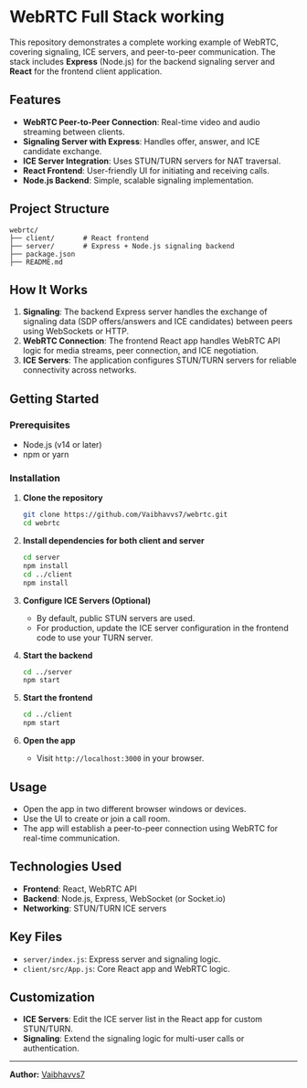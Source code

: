 # WebRTC Full Stack working

This repository demonstrates a complete working example of WebRTC, covering signaling, ICE servers, and peer-to-peer communication. The stack includes **Express** (Node.js) for the backend signaling server and **React** for the frontend client application.

## Features

- **WebRTC Peer-to-Peer Connection**: Real-time video and audio streaming between clients.
- **Signaling Server with Express**: Handles offer, answer, and ICE candidate exchange.
- **ICE Server Integration**: Uses STUN/TURN servers for NAT traversal.
- **React Frontend**: User-friendly UI for initiating and receiving calls.
- **Node.js Backend**: Simple, scalable signaling implementation.

## Project Structure

```
webrtc/
├── client/       # React frontend
├── server/       # Express + Node.js signaling backend
├── package.json
├── README.md
```

## How It Works

1. **Signaling**: The backend Express server handles the exchange of signaling data (SDP offers/answers and ICE candidates) between peers using WebSockets or HTTP.
2. **WebRTC Connection**: The frontend React app handles WebRTC API logic for media streams, peer connection, and ICE negotiation.
3. **ICE Servers**: The application configures STUN/TURN servers for reliable connectivity across networks.

## Getting Started

### Prerequisites

- Node.js (v14 or later)
- npm or yarn

### Installation

1. **Clone the repository**
    ```bash
    git clone https://github.com/Vaibhavvs7/webrtc.git
    cd webrtc
    ```

2. **Install dependencies for both client and server**
    ```bash
    cd server
    npm install
    cd ../client
    npm install
    ```

3. **Configure ICE Servers (Optional)**
    - By default, public STUN servers are used.
    - For production, update the ICE server configuration in the frontend code to use your TURN server.

4. **Start the backend**
    ```bash
    cd ../server
    npm start
    ```

5. **Start the frontend**
    ```bash
    cd ../client
    npm start
    ```

6. **Open the app**
    - Visit `http://localhost:3000` in your browser.

## Usage

- Open the app in two different browser windows or devices.
- Use the UI to create or join a call room.
- The app will establish a peer-to-peer connection using WebRTC for real-time communication.

## Technologies Used

- **Frontend**: React, WebRTC API
- **Backend**: Node.js, Express, WebSocket (or Socket.io)
- **Networking**: STUN/TURN ICE servers

## Key Files

- `server/index.js`: Express server and signaling logic.
- `client/src/App.js`: Core React app and WebRTC logic.

## Customization

- **ICE Servers**: Edit the ICE server list in the React app for custom STUN/TURN.
- **Signaling**: Extend the signaling logic for multi-user calls or authentication.



---

**Author:** [Vaibhavvs7](https://github.com/Vaibhavvs7)
